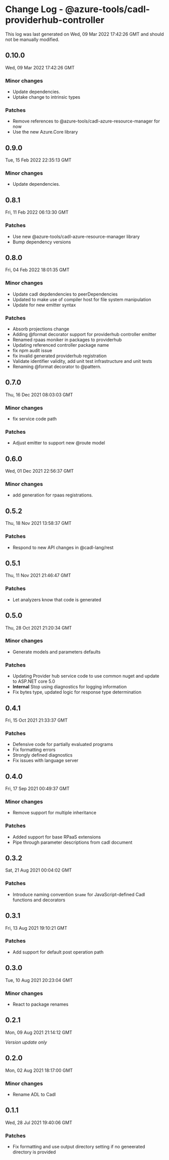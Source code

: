 # Change Log - @azure-tools/cadl-providerhub-controller

This log was last generated on Wed, 09 Mar 2022 17:42:26 GMT and should not be manually modified.

## 0.10.0
Wed, 09 Mar 2022 17:42:26 GMT

### Minor changes

- Update dependencies.
- Uptake change to intrinsic types

### Patches

- Remove references to @azure-tools/cadl-azure-resource-manager for now
- Use the new Azure.Core library

## 0.9.0
Tue, 15 Feb 2022 22:35:13 GMT

### Minor changes

- Update dependencies.

## 0.8.1
Fri, 11 Feb 2022 06:13:30 GMT

### Patches

- Use new @azure-tools/cadl-azure-resource-manager library
- Bump dependency versions

## 0.8.0
Fri, 04 Feb 2022 18:01:35 GMT

### Minor changes

- Update cadl depdendencies to peerDependencies
- Updated to make use of compiler host for file system manipulation
- Update for new emitter syntax

### Patches

- Absorb projections change
- Adding @format decorator support for providerhub controller emitter
- Renamed rpaas moniker in packages to providerhub
- Updating referenced controller package name
- fix npm audit issue
- fix invalid generated providerhub registration 
- Validate identifier validity, add unit test infrastructure and unit tests
- Renaming @format decorator to @pattern.

## 0.7.0
Thu, 16 Dec 2021 08:03:03 GMT

### Minor changes

- fix service code path

### Patches

- Adjust emitter to support new @route model

## 0.6.0
Wed, 01 Dec 2021 22:56:37 GMT

### Minor changes

- add generation for rpaas registrations.

## 0.5.2
Thu, 18 Nov 2021 13:58:37 GMT

### Patches

- Respond to new API changes in @cadl-lang/rest

## 0.5.1
Thu, 11 Nov 2021 21:46:47 GMT

### Patches

- Let analyzers know that code is generated

## 0.5.0
Thu, 28 Oct 2021 21:20:34 GMT

### Minor changes

- Generate models and parameters defaults

### Patches

- Updating Provider hub service code to use common nuget and update to ASP.NET core 5.0
- **Internal** Stop using diagnostics for logging information
- Fix bytes type, updated logic for response type determination

## 0.4.1
Fri, 15 Oct 2021 21:33:37 GMT

### Patches

- Defensive code for partially evaluated programs
- Fix formatting errors
- Strongly defined diagnostics
- Fix issues with language server

## 0.4.0
Fri, 17 Sep 2021 00:49:37 GMT

### Minor changes

- Remove support for multiple inheritance

### Patches

- Added support for base RPaaS extensions
- Pipe through parameter descriptions from cadl document

## 0.3.2
Sat, 21 Aug 2021 00:04:02 GMT

### Patches

- Introduce naming convention `$name` for JavaScript-defined Cadl functions and decorators

## 0.3.1
Fri, 13 Aug 2021 19:10:21 GMT

### Patches

- Add support for default post operation path

## 0.3.0
Tue, 10 Aug 2021 20:23:04 GMT

### Minor changes

- React to package renames

## 0.2.1
Mon, 09 Aug 2021 21:14:12 GMT

_Version update only_

## 0.2.0
Mon, 02 Aug 2021 18:17:00 GMT

### Minor changes

- Rename ADL to Cadl

## 0.1.1
Wed, 28 Jul 2021 19:40:06 GMT

### Patches

- Fix formatting and use output directory setting if no geneerated directory is provided

